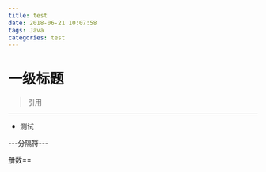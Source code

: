```yaml
---
title: test
date: 2018-06-21 10:07:58
tags: Java
categories: test
---
```


# 一级标题
> 引用
---

- 测试





---分隔符---



册数==


